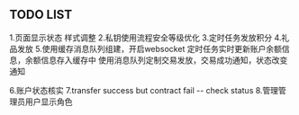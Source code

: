 ## TODO LIST

1.页面显示状态 样式调整
2.私钥使用流程安全等级优化
3.定时任务发放积分
4.礼品发放
5.使用缓存消息队列组建，开启websocket
	定时任务实时更新账户余额信息，余额信息存入缓存中
	使用消息队列定制交易发放，交易成功通知，状态改变通知

6.账户状态核实
7.transfer success but contract fail  -- check status
8.管理管理员用户显示角色
	